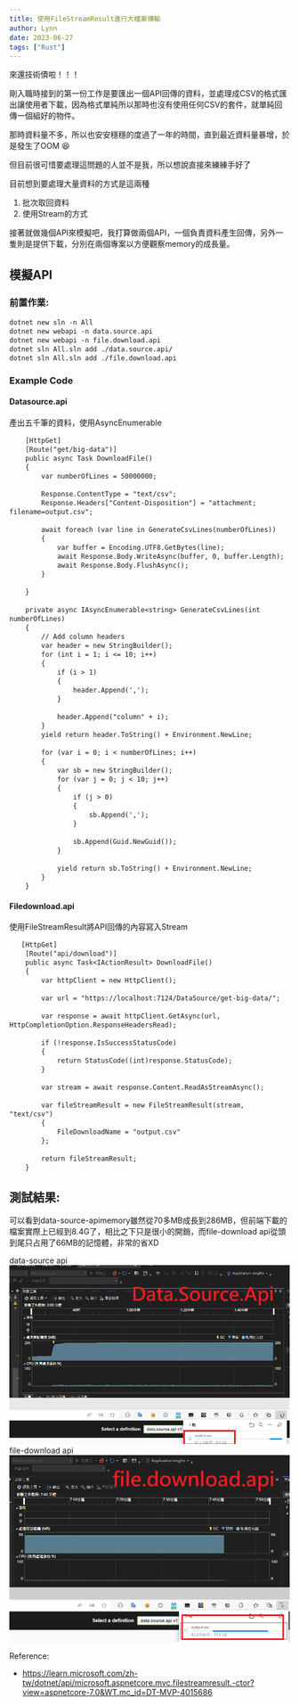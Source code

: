```yaml
---
title: 使用FileStreamResult進行大檔案傳輸
author: Lynn
date: 2023-06-27
tags: ["Rust"]
---
```


來還技術債啦！！！

剛入職時接到的第一份工作是要匯出一個API回傳的資料，並處理成CSV的格式匯出讓使用者下載，因為格式單純所以那時也沒有使用任何CSV的套件，就單純回傳一個組好的物件。

那時資料量不多，所以也安安穩穩的度過了一年的時間，直到最近資料量暴增，於是發生了OOM 😆

但目前很可惜要處理這問題的人並不是我，所以想說直接來練練手好了
<!--more-->

目前想到要處理大量資料的方式是這兩種
1. 批次取回資料
2. 使用Stream的方式

接著就做幾個API來模擬吧，我打算做兩個API，一個負責資料產生回傳，另外一隻則是提供下載，分別在兩個專案以方便觀察memory的成長量。

## 模擬API

### 前置作業: 
```
dotnet new sln -n All
dotnet new webapi -n data.source.api
dotnet new webapi -n file.download.api
dotnet sln All.sln add ./data.source.api/
dotnet sln All.sln add ./file.download.api
```
### Example Code 
#### Datasource.api
產出五千筆的資料，使用AsyncEnumerable
```
    [HttpGet]
    [Route("get/big-data")]
    public async Task DownloadFile()
    {
        var numberOfLines = 50000000;

        Response.ContentType = "text/csv";
        Response.Headers["Content-Disposition"] = "attachment; filename=output.csv";

        await foreach (var line in GenerateCsvLines(numberOfLines))
        {
            var buffer = Encoding.UTF8.GetBytes(line);
            await Response.Body.WriteAsync(buffer, 0, buffer.Length);
            await Response.Body.FlushAsync();
        }

    }

    private async IAsyncEnumerable<string> GenerateCsvLines(int numberOfLines)
    {
        // Add column headers
        var header = new StringBuilder();
        for (int i = 1; i <= 10; i++)
        {
            if (i > 1)
            {
                header.Append(',');
            }

            header.Append("column" + i);
        }
        yield return header.ToString() + Environment.NewLine;

        for (var i = 0; i < numberOfLines; i++)
        {
            var sb = new StringBuilder();
            for (var j = 0; j < 10; j++)
            {
                if (j > 0)
                {
                    sb.Append(',');
                }

                sb.Append(Guid.NewGuid());
            }

            yield return sb.ToString() + Environment.NewLine;
        }
    }
```
#### Filedownload.api
使用FileStreamResult將API回傳的內容寫入Stream
```
   [HttpGet]
    [Route("api/download")]
    public async Task<IActionResult> DownloadFile()
    {
        var httpClient = new HttpClient();

        var url = "https://localhost:7124/DataSource/get-big-data/";

        var response = await httpClient.GetAsync(url, HttpCompletionOption.ResponseHeadersRead);

        if (!response.IsSuccessStatusCode)
        {
            return StatusCode((int)response.StatusCode);
        }

        var stream = await response.Content.ReadAsStreamAsync();

        var fileStreamResult = new FileStreamResult(stream, "text/csv")
        {
            FileDownloadName = "output.csv"
        };

        return fileStreamResult;
    }
```
## 測試結果: 
可以看到data-source-apimemory雖然從70多MB成長到286MB，但前端下載的檔案實際上已經到8.4G了，相比之下只是很小的開銷，而file-download api從頭到尾只占用了66MB的記憶體，非常的省XD

data-source api
![](./image/data-source.png)
file-download api
![](./image/file-download.png)

Reference:
* https://learn.microsoft.com/zh-tw/dotnet/api/microsoft.aspnetcore.mvc.filestreamresult.-ctor?view=aspnetcore-7.0&WT.mc_id=DT-MVP-4015686
